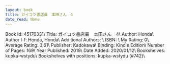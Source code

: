 ```yaml
---
layout: book
title: ガイコツ書店員　本田さん　4
date_read: None
---
```


Book Id: 45176331\ 
Title: ガイコツ書店員　本田さん　4\ 
Author: Honda\ 
Author l-f: Honda, Honda\ 
Additional Authors: \ 
ISBN: \ 
My Rating: 0\ 
Average Rating: 3.61\ 
Publisher: Kadokawa\ 
Binding: Kindle Edition\ 
Number of Pages: 169\ 
Year Published: 2019\ 
Date Added: 2020/01/12\ 
Bookshelves: kupka-wstydu\ 
Bookshelves with positions: kupka-wstydu (#742)\ 

